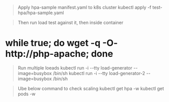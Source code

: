 > Apply hpa-sample manifest.yaml to k8s cluster
kubectl apply -f test-hpa/hpa-sample.yaml

> Then run load test against it, then inside container 
# while true; do wget -q -O- http://php-apache; done
> Run multiple loeads
kubectl run -i --tty load-generator --image=busybox /bin/sh
kubectl run -i --tty load-generator-2 --image=busybox /bin/sh


> Ube below command to check scaling
kubectl get hpa -w
kubectl get pods -w